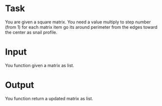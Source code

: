 # Task

You are given a square matrix. You need a value multiply to step number (from 1) for each matrix item go its around perimeter from the edges toward the center as snail profile.

# Input

You function given a matrix as list.

# Output

You function return a updated matrix as list.